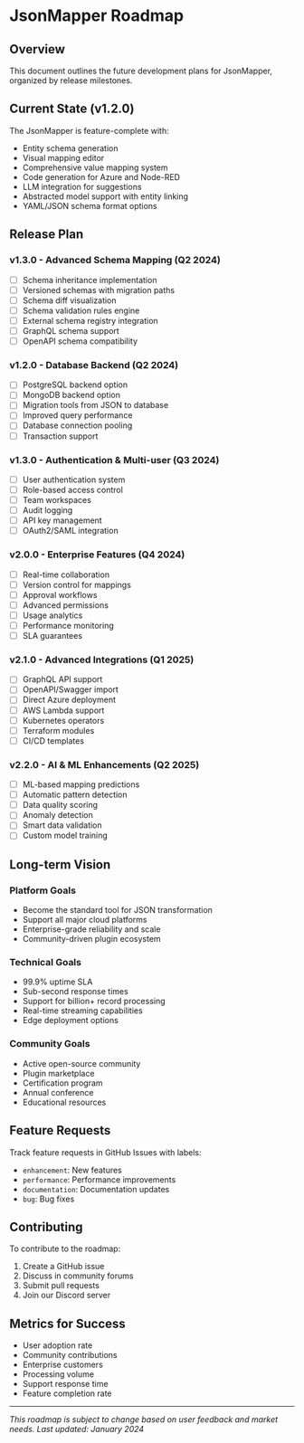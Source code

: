 # JsonMapper Roadmap

## Overview

This document outlines the future development plans for JsonMapper, organized by release milestones.

## Current State (v1.2.0)

The JsonMapper is feature-complete with:
- Entity schema generation
- Visual mapping editor
- Comprehensive value mapping system
- Code generation for Azure and Node-RED
- LLM integration for suggestions
- Abstracted model support with entity linking
- YAML/JSON schema format options

## Release Plan

### v1.3.0 - Advanced Schema Mapping (Q2 2024)
- [ ] Schema inheritance implementation
- [ ] Versioned schemas with migration paths
- [ ] Schema diff visualization
- [ ] Schema validation rules engine
- [ ] External schema registry integration
- [ ] GraphQL schema support
- [ ] OpenAPI schema compatibility

### v1.2.0 - Database Backend (Q2 2024)
- [ ] PostgreSQL backend option
- [ ] MongoDB backend option
- [ ] Migration tools from JSON to database
- [ ] Improved query performance
- [ ] Database connection pooling
- [ ] Transaction support

### v1.3.0 - Authentication & Multi-user (Q3 2024)
- [ ] User authentication system
- [ ] Role-based access control
- [ ] Team workspaces
- [ ] Audit logging
- [ ] API key management
- [ ] OAuth2/SAML integration

### v2.0.0 - Enterprise Features (Q4 2024)
- [ ] Real-time collaboration
- [ ] Version control for mappings
- [ ] Approval workflows
- [ ] Advanced permissions
- [ ] Usage analytics
- [ ] Performance monitoring
- [ ] SLA guarantees

### v2.1.0 - Advanced Integrations (Q1 2025)
- [ ] GraphQL API support
- [ ] OpenAPI/Swagger import
- [ ] Direct Azure deployment
- [ ] AWS Lambda support
- [ ] Kubernetes operators
- [ ] Terraform modules
- [ ] CI/CD templates

### v2.2.0 - AI & ML Enhancements (Q2 2025)
- [ ] ML-based mapping predictions
- [ ] Automatic pattern detection
- [ ] Data quality scoring
- [ ] Anomaly detection
- [ ] Smart data validation
- [ ] Custom model training

## Long-term Vision

### Platform Goals
- Become the standard tool for JSON transformation
- Support all major cloud platforms
- Enterprise-grade reliability and scale
- Community-driven plugin ecosystem

### Technical Goals
- 99.9% uptime SLA
- Sub-second response times
- Support for billion+ record processing
- Real-time streaming capabilities
- Edge deployment options

### Community Goals
- Active open-source community
- Plugin marketplace
- Certification program
- Annual conference
- Educational resources

## Feature Requests

Track feature requests in GitHub Issues with labels:
- `enhancement`: New features
- `performance`: Performance improvements
- `documentation`: Documentation updates
- `bug`: Bug fixes

## Contributing

To contribute to the roadmap:
1. Create a GitHub issue
2. Discuss in community forums
3. Submit pull requests
4. Join our Discord server

## Metrics for Success

- User adoption rate
- Community contributions
- Enterprise customers
- Processing volume
- Support response time
- Feature completion rate

---

*This roadmap is subject to change based on user feedback and market needs.*
*Last updated: January 2024*
